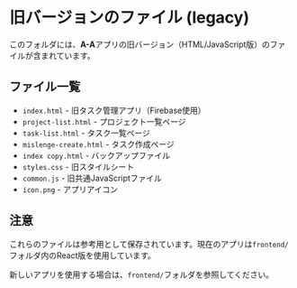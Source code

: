 # 旧バージョンのファイル (legacy)

このフォルダには、**A-A**アプリの旧バージョン（HTML/JavaScript版）のファイルが含まれています。

## ファイル一覧

- `index.html` - 旧タスク管理アプリ（Firebase使用）
- `project-list.html` - プロジェクト一覧ページ
- `task-list.html` - タスク一覧ページ
- `mislenge-create.html` - タスク作成ページ
- `index copy.html` - バックアップファイル
- `styles.css` - 旧スタイルシート
- `common.js` - 旧共通JavaScriptファイル
- `icon.png` - アプリアイコン

## 注意

これらのファイルは参考用として保存されています。現在のアプリは`frontend/`フォルダ内のReact版を使用しています。

新しいアプリを使用する場合は、`frontend/`フォルダを参照してください。 